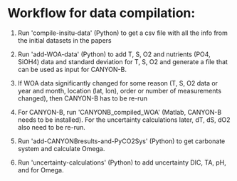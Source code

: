# Workflow for data compilation:

1. Run 'compile-insitu-data' (Python) to get a csv file with all the info from the initial datasets in the papers

2. Run 'add-WOA-data' (Python) to add T, S, O2 and nutrients (PO4, SiOH4) data and standard deviation for T, S, O2 and generate a file that can be used as input for CANYON-B.

3. If WOA data significantly changed for some reason (T, S, O2 data or year and month, location (lat, lon), order or number of measurements changed), then CANYON-B has to be re-run

4. For CANYON-B, run 'CANYONB_compiled_WOA' (Matlab, CANYON-B needs to be installed). For the uncertainty calculations later, dT, dS, dO2 also need to be re-run.

5. Run 'add-CANYONBresults-and-PyCO2Sys' (Python) to get carbonate system and calculate Omega. 

6. Run 'uncertainty-calculations' (Python) to add uncertainty DIC, TA, pH, and for Omega. 